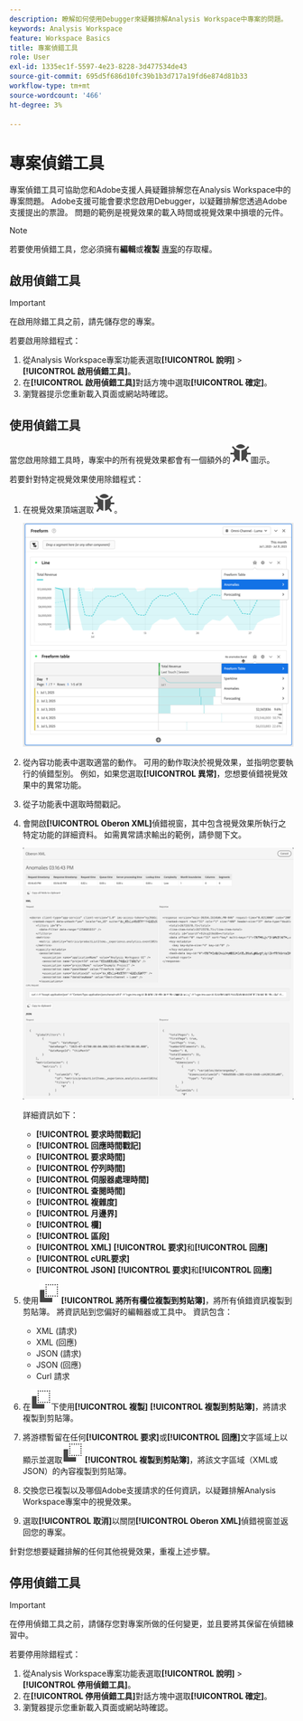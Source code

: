 ```yaml
---
description: 瞭解如何使用Debugger來疑難排解Analysis Workspace中專案的問題。
keywords: Analysis Workspace
feature: Workspace Basics
title: 專案偵錯工具
role: User
exl-id: 1335ec1f-5597-4e23-8228-3d477534de43
source-git-commit: 695d5f686d10fc39b1b3d717a19fd6e874d81b33
workflow-type: tm+mt
source-wordcount: '466'
ht-degree: 3%

---
```


# 專案偵錯工具

專案偵錯工具可協助您和Adobe支援人員疑難排解您在Analysis Workspace中的專案問題。 Adobe支援可能會要求您啟用Debugger，以疑難排解您透過Adobe支援提出的票證。 問題的範例是視覺效果的載入時間或視覺效果中損壞的元件。

>[!NOTE]
>
>若要使用偵錯工具，您必須擁有&#x200B;**編輯**&#x200B;或&#x200B;**複製** [專案](https://experienceleague.adobe.com/zh-hant/docs/experience-cloud-kcs/kbarticles/ka-25744)的存取權。
>


## 啟用偵錯工具

>[!IMPORTANT]
>
>在啟用除錯工具之前，請先儲存您的專案。
>

若要啟用除錯程式：

1. 從Analysis Workspace專案功能表選取&#x200B;**[!UICONTROL 說明]** > **[!UICONTROL 啟用偵錯工具]**。
1. 在&#x200B;**[!UICONTROL 啟用偵錯工具]**&#x200B;對話方塊中選取&#x200B;**[!UICONTROL 確定]**。
1. 瀏覽器提示您重新載入頁面或網站時確認。


## 使用偵錯工具

當您啟用除錯工具時，專案中的所有視覺效果都會有一個額外的![錯誤](/help/assets/icons/Bug.svg)圖示。

若要針對特定視覺效果使用除錯程式：

1. 在視覺效果頂端選取![錯誤](/help/assets/icons/Bug.svg)。

   ![偵錯工具內容功能表](assets/debugger-context-menu.png)

1. 從內容功能表中選取適當的動作。 可用的動作取決於視覺效果，並指明您要執行的偵錯型別。 例如，如果您選取&#x200B;**[!UICONTROL 異常]**，您想要偵錯視覺效果中的異常功能。
1. 從子功能表中選取時間戳記。
1. 會開啟&#x200B;**[!UICONTROL Oberon XML]**&#x200B;偵錯視窗，其中包含視覺效果所執行之特定功能的詳細資料。 如需異常請求輸出的範例，請參閱下文。

   ![輸出偵錯要求](assets/debugger-oberon.png)

   詳細資訊如下：

   * **[!UICONTROL 要求時間戳記]**
   * **[!UICONTROL 回應時間戳記]**
   * **[!UICONTROL 要求時間]**
   * **[!UICONTROL 佇列時間]**
   * **[!UICONTROL 伺服器處理時間]**
   * **[!UICONTROL 查閱時間]**
   * **[!UICONTROL 複雜度]**
   * **[!UICONTROL 月邊界]**
   * **[!UICONTROL 欄]**
   * **[!UICONTROL 區段]**
   * **[!UICONTROL XML]** **[!UICONTROL 要求]**&#x200B;和&#x200B;**[!UICONTROL 回應]**
   * **[!UICONTROL cURL要求]**
   * **[!UICONTROL JSON]** **[!UICONTROL 要求]**&#x200B;和&#x200B;**[!UICONTROL 回應]**

1. 使用![複製](/help/assets/icons/Copy.svg) **[!UICONTROL 將所有欄位複製到剪貼簿]**，將所有偵錯資訊複製到剪貼簿。 將資訊貼到您偏好的編輯器或工具中。 資訊包含：

   * XML (請求)
   * XML (回應)
   * JSON (請求)
   * JSON (回應)
   * Curl 請求

1. 在![cURL請求](/help/assets/icons/Copy.svg)下使用&#x200B;**[!UICONTROL 複製]** **[!UICONTROL 複製到剪貼簿]**，將請求複製到剪貼簿。
1. 將游標暫留在任何&#x200B;**[!UICONTROL 要求]**&#x200B;或&#x200B;**[!UICONTROL 回應]**&#x200B;文字區域上以顯示並選取![複製](/help/assets/icons/Copy.svg) **[!UICONTROL 複製到剪貼簿]**，將該文字區域（XML或JSON）的內容複製到剪貼簿。

1. 交換您已複製以及哪個Adobe支援請求的任何資訊，以疑難排解Analysis Workspace專案中的視覺效果。

1. 選取&#x200B;**[!UICONTROL 取消]**&#x200B;以關閉&#x200B;**[!UICONTROL Oberon XML]**&#x200B;偵錯視窗並返回您的專案。

針對您想要疑難排解的任何其他視覺效果，重複上述步驟。

## 停用偵錯工具

>[!IMPORTANT]
>
>在停用偵錯工具之前，請儲存您對專案所做的任何變更，並且要將其保留在偵錯練習中。
>

若要停用除錯程式：

1. 從Analysis Workspace專案功能表選取&#x200B;**[!UICONTROL 說明]** > **[!UICONTROL 停用偵錯工具]**。
1. 在&#x200B;**[!UICONTROL 停用偵錯工具]**&#x200B;對話方塊中選取&#x200B;**[!UICONTROL 確定]**。
1. 瀏覽器提示您重新載入頁面或網站時確認。
